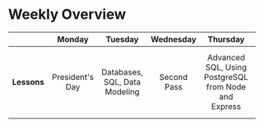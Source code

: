 # Weekly Overview

|    | Monday | Tuesday | Wednesday | Thursday | Friday |
|---:|:------:|:-------:|:---------:|:--------:|:------:|
| **Lessons** | President's Day | Databases, SQL, Data Modeling | Second Pass | Advanced SQL, Using PostgreSQL from Node and Express | REST routes in Express, Full HTTP CRUD |

